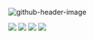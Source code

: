 ![github-header-image](https://user-images.githubusercontent.com/69795132/175813537-9153a9d9-598d-4c7c-951e-1b539e46d992.png)

![](http://github-profile-summary-cards.vercel.app/api/cards/profile-details?username=9Kritsada&theme=vue)
![](http://github-profile-summary-cards.vercel.app/api/cards/repos-per-language?username=9Kritsada&theme=vue)
![](http://github-profile-summary-cards.vercel.app/api/cards/most-commit-language?username=9Kritsada&theme=vue)
![](http://github-profile-summary-cards.vercel.app/api/cards/stats?username=9Kritsada&theme=vue)

<!-- <a href="https://github.com/anuraghazra/github-readme-stats"><img align="center" src="https://github-readme-stats.vercel.app/api?username=9Kritsada&show_icons=true&include_all_commits=true&theme=buefy&hide_border=true" alt="Anurag's github stats" /></a><a href="https://github.com/anuraghazra/github-readme-stats"><img align="center" src="https://github-readme-stats.vercel.app/api/top-langs/?username=9Kritsada&theme=buefy&hide_border=true&layout=compact" /></a> -->

<!-- [![GitHub WidgetBox](https://github-widgetbox.vercel.app/api/profile?username=9Kritsada&data=followers,repositories,stars,commits)](https://github.com/Jurredr/github-widgetbox) -->

